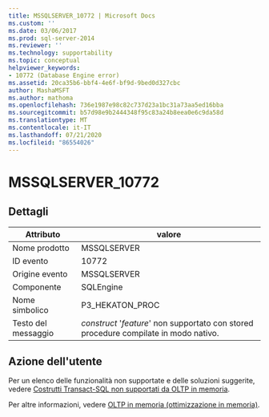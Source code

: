 ```yaml
---
title: MSSQLSERVER_10772 | Microsoft Docs
ms.custom: ''
ms.date: 03/06/2017
ms.prod: sql-server-2014
ms.reviewer: ''
ms.technology: supportability
ms.topic: conceptual
helpviewer_keywords:
- 10772 (Database Engine error)
ms.assetid: 20ca35b6-bbf4-4e6f-bf9d-9bed0d327cbc
author: MashaMSFT
ms.author: mathoma
ms.openlocfilehash: 736e1987e98c82c737d23a1bc31a73aa5ed16bba
ms.sourcegitcommit: b57d98e9b2444348f95c83a24b8eea0e6c9da58d
ms.translationtype: MT
ms.contentlocale: it-IT
ms.lasthandoff: 07/21/2020
ms.locfileid: "86554026"
---
```

# <a name="mssqlserver_10772"></a>MSSQLSERVER_10772
    
## <a name="details"></a>Dettagli  
  
|Attributo|valore|  
|-|-|  
|Nome prodotto|MSSQLSERVER|  
|ID evento|10772|  
|Origine evento|MSSQLSERVER|  
|Componente|SQLEngine|  
|Nome simbolico|P3_HEKATON_PROC|  
|Testo del messaggio|*construct* '*feature*' non supportato con stored procedure compilate in modo nativo.|  
  
## <a name="user-action"></a>Azione dell'utente  
 Per un elenco delle funzionalità non supportate e delle soluzioni suggerite, vedere [Costrutti Transact-SQL non supportati da OLTP in memoria](../in-memory-oltp/transact-sql-constructs-not-supported-by-in-memory-oltp.md).  
  
 Per altre informazioni, vedere [OLTP in memoria &#40;ottimizzazione in memoria&#41;](../in-memory-oltp/in-memory-oltp-in-memory-optimization.md).  
  
  
